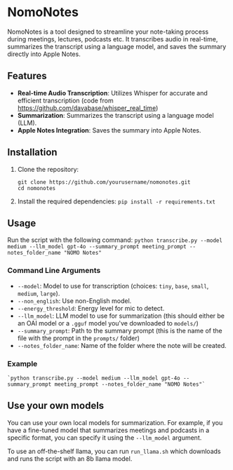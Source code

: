 # NomoNotes

NomoNotes is a tool designed to streamline your note-taking process during meetings, lectures, podcasts etc. It transcribes audio in real-time, summarizes the transcript using a language model, and saves the summary directly into Apple Notes.

## Features

- **Real-time Audio Transcription**: Utilizes Whisper for accurate and efficient transcription (code from https://github.com/davabase/whisper_real_time)
- **Summarization**: Summarizes the transcript using a language model (LLM).
- **Apple Notes Integration**:  Saves the summary into Apple Notes.

## Installation

1. Clone the repository:
    ```
    git clone https://github.com/yourusername/nomonotes.git
    cd nomonotes
    ```
2. Install the required dependencies:
    `pip install -r requirements.txt`


## Usage

Run the script with the following command:
    `python transcribe.py --model medium --llm_model gpt-4o --summary_prompt meeting_prompt --notes_folder_name "NOMO Notes"`

### Command Line Arguments

- `--model`: Model to use for transcription (choices: `tiny`, `base`, `small`, `medium`, `large`).
- `--non_english`: Use non-English model.
- `--energy_threshold`: Energy level for mic to detect.
- `--llm_model`: LLM model to use for summarization (this should either be an OAI model or a `.gguf` model you've downloaded to `models/`)
- `--summary_prompt`: Path to the summary prompt (this is the name of the file with the prompt in the `prompts/` folder)
- `--notes_folder_name`: Name of the folder where the note will be created.

### Example

    `python transcribe.py --model medium --llm_model gpt-4o --summary_prompt meeting_prompt --notes_folder_name "NOMO Notes"`

## Use your own models

You can use your own local models for summarization. For example, if you have a fine-tuned model that summarizes meetings and podcasts in a specific format, you can specify it using the `--llm_model` argument.

To use an off-the-shelf llama, you can run `run_llama.sh` which downloads and runs the script with an 8b llama model.